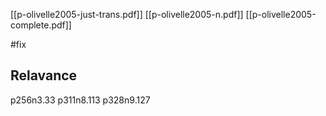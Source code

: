 [[p-olivelle2005-just-trans.pdf]]
[[p-olivelle2005-n.pdf]]
[[p-olivelle2005-complete.pdf]]

#fix


## Relavance
p256n3.33
p311n8.113
p328n9.127